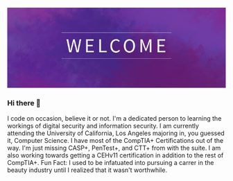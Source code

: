 ![Image of Profile Banner](https://github.com/Cassiedee/Cassiedee/blob/master/profilebanners.jpg)

### Hi there 👋

I code on occasion, believe it or not. I'm a dedicated person to learning the workings of digital security and information security. I am currently attending the University of California, Los Angeles majoring in, you guessed it, Computer Science. I have most of the CompTIA+ Certifications out of the way. I'm just missing CASP+, PenTest+, and CTT+ from with the suite. I am also working towards getting a CEHv11 certification in addition to the rest of CompTIA+. Fun Fact: I used to be infatuated into pursuing a carrer in the beauty industry until I realized that it wasn't worthwhile.

<!--
**Cassiedee/Cassiedee** is a ✨ _special_ ✨ repository because its `README.md` (this file) appears on your GitHub profile.

Here are some ideas to get you started:

- 🔭 I’m currently working on ...
- 🌱 I’m currently learning ...
- 👯 I’m looking to collaborate on ...
- 🤔 I’m looking for help with ...
- 💬 Ask me about ...
- 📫 How to reach me: ...
- 😄 Pronouns: ...
- ⚡ Fun fact: ...
-->
